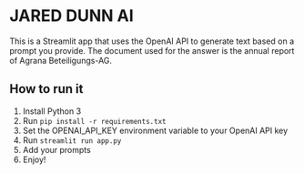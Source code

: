 # JARED DUNN AI
This is a Streamlit app that uses the OpenAI API to generate text based on a prompt you provide. The document used for the answer is the annual report of Agrana Beteiligungs-AG.

## How to run it
1. Install Python 3
2. Run `pip install -r requirements.txt`
3. Set the OPENAI_API_KEY environment variable to your OpenAI API key
4. Run `streamlit run app.py`
5. Add your prompts
6. Enjoy!